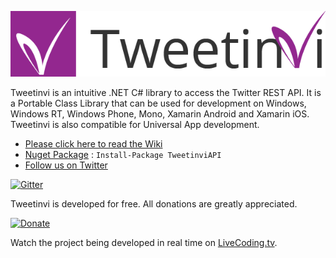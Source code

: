 ![Tweetinvi](https://raw.githubusercontent.com/linvi/tweetinvi.issues/master/tweetinvi-title-tight-purple.png)

Tweetinvi is an intuitive .NET C# library to access the Twitter REST API. It is a Portable Class Library that can be used for development on Windows, Windows RT, Windows Phone, Mono, Xamarin Android and Xamarin iOS. Tweetinvi is also compatible for Universal App development.

* [Please click here to read the Wiki](https://github.com/linvi/tweetinvi/wiki)
* [Nuget Package](https://www.nuget.org/packages/TweetinviAPI/) : `Install-Package TweetinviAPI`
* [Follow us on Twitter](https://twitter.com/TweetinviApi)

 [![Gitter](https://badges.gitter.im/Join%20Chat.svg)](https://gitter.im/linvi/tweetinvi?utm_source=badge&utm_medium=badge&utm_campaign=pr-badge&utm_content=body_badge)

Tweetinvi is developed for free. All donations are greatly appreciated.

[![Donate](https://www.paypalobjects.com/en_US/i/btn/btn_donate_LG.gif)](https://www.paypal.com/cgi-bin/webscr?cmd=_s-xclick&hosted_button_id=4W8BCYB4FVSN6)

Watch the project being developed in real time on [LiveCoding.tv](https://www.livecoding.tv/linvi/).
